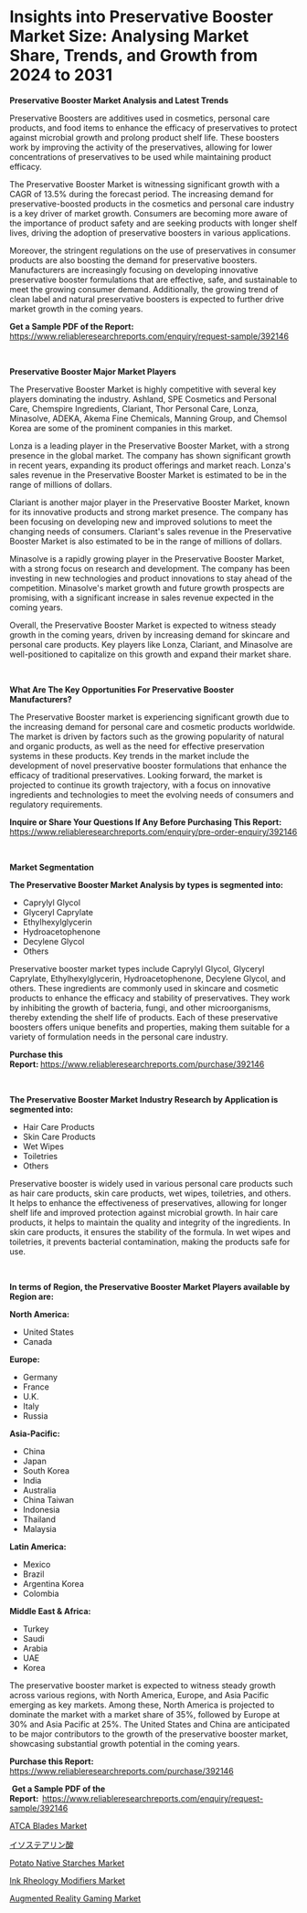 <p><h1>Insights into Preservative Booster Market Size: Analysing Market Share, Trends, and Growth from 2024 to 2031</h1></p><p><strong>Preservative Booster Market Analysis and Latest Trends</strong></p>
<p><p>Preservative Boosters are additives used in cosmetics, personal care products, and food items to enhance the efficacy of preservatives to protect against microbial growth and prolong product shelf life. These boosters work by improving the activity of the preservatives, allowing for lower concentrations of preservatives to be used while maintaining product efficacy.</p><p>The Preservative Booster Market is witnessing significant growth with a CAGR of 13.5% during the forecast period. The increasing demand for preservative-boosted products in the cosmetics and personal care industry is a key driver of market growth. Consumers are becoming more aware of the importance of product safety and are seeking products with longer shelf lives, driving the adoption of preservative boosters in various applications.</p><p>Moreover, the stringent regulations on the use of preservatives in consumer products are also boosting the demand for preservative boosters. Manufacturers are increasingly focusing on developing innovative preservative booster formulations that are effective, safe, and sustainable to meet the growing consumer demand. Additionally, the growing trend of clean label and natural preservative boosters is expected to further drive market growth in the coming years.</p></p>
<p><strong>Get a Sample PDF of the Report:&nbsp;</strong> <a href="https://www.reliableresearchreports.com/enquiry/request-sample/392146">https://www.reliableresearchreports.com/enquiry/request-sample/392146</a></p>
<p>&nbsp;</p>
<p><strong>Preservative Booster Major Market Players</strong></p>
<p><p>The Preservative Booster Market is highly competitive with several key players dominating the industry. Ashland, SPE Cosmetics and Personal Care, Chemspire Ingredients, Clariant, Thor Personal Care, Lonza, Minasolve, ADEKA, Akema Fine Chemicals, Manning Group, and Chemsol Korea are some of the prominent companies in this market.</p><p>Lonza is a leading player in the Preservative Booster Market, with a strong presence in the global market. The company has shown significant growth in recent years, expanding its product offerings and market reach. Lonza's sales revenue in the Preservative Booster Market is estimated to be in the range of millions of dollars.</p><p>Clariant is another major player in the Preservative Booster Market, known for its innovative products and strong market presence. The company has been focusing on developing new and improved solutions to meet the changing needs of consumers. Clariant's sales revenue in the Preservative Booster Market is also estimated to be in the range of millions of dollars.</p><p>Minasolve is a rapidly growing player in the Preservative Booster Market, with a strong focus on research and development. The company has been investing in new technologies and product innovations to stay ahead of the competition. Minasolve's market growth and future growth prospects are promising, with a significant increase in sales revenue expected in the coming years.</p><p>Overall, the Preservative Booster Market is expected to witness steady growth in the coming years, driven by increasing demand for skincare and personal care products. Key players like Lonza, Clariant, and Minasolve are well-positioned to capitalize on this growth and expand their market share.</p></p>
<p>&nbsp;</p>
<p><strong>What Are The Key Opportunities For Preservative Booster Manufacturers?</strong></p>
<p><p>The Preservative Booster market is experiencing significant growth due to the increasing demand for personal care and cosmetic products worldwide. The market is driven by factors such as the growing popularity of natural and organic products, as well as the need for effective preservation systems in these products. Key trends in the market include the development of novel preservative booster formulations that enhance the efficacy of traditional preservatives. Looking forward, the market is projected to continue its growth trajectory, with a focus on innovative ingredients and technologies to meet the evolving needs of consumers and regulatory requirements.</p></p>
<p><strong>Inquire or Share Your Questions If Any Before Purchasing This Report:</strong> <a href="https://www.reliableresearchreports.com/enquiry/pre-order-enquiry/392146">https://www.reliableresearchreports.com/enquiry/pre-order-enquiry/392146</a></p>
<p>&nbsp;</p>
<p><strong>Market Segmentation</strong></p>
<p><strong>The Preservative Booster Market Analysis by types is segmented into:</strong></p>
<p><ul><li>Caprylyl Glycol</li><li>Glyceryl Caprylate</li><li>Ethylhexylglycerin</li><li>Hydroacetophenone</li><li>Decylene Glycol</li><li>Others</li></ul></p>
<p><p>Preservative booster market types include Caprylyl Glycol, Glyceryl Caprylate, Ethylhexylglycerin, Hydroacetophenone, Decylene Glycol, and others. These ingredients are commonly used in skincare and cosmetic products to enhance the efficacy and stability of preservatives. They work by inhibiting the growth of bacteria, fungi, and other microorganisms, thereby extending the shelf life of products. Each of these preservative boosters offers unique benefits and properties, making them suitable for a variety of formulation needs in the personal care industry.</p></p>
<p><strong>Purchase this Report:&nbsp;</strong><a href="https://www.reliableresearchreports.com/purchase/392146">https://www.reliableresearchreports.com/purchase/392146</a></p>
<p>&nbsp;</p>
<p><strong>The Preservative Booster Market Industry Research by Application is segmented into:</strong></p>
<p><ul><li>Hair Care Products</li><li>Skin Care Products</li><li>Wet Wipes</li><li>Toiletries</li><li>Others</li></ul></p>
<p><p>Preservative booster is widely used in various personal care products such as hair care products, skin care products, wet wipes, toiletries, and others. It helps to enhance the effectiveness of preservatives, allowing for longer shelf life and improved protection against microbial growth. In hair care products, it helps to maintain the quality and integrity of the ingredients. In skin care products, it ensures the stability of the formula. In wet wipes and toiletries, it prevents bacterial contamination, making the products safe for use.</p></p>
<p>&nbsp;</p>
<p><strong>In terms of Region, the Preservative Booster Market Players available by Region are:</strong></p>
<p>
    <p> <strong> North America: </strong>
        <ul>
            <li>United States</li>
            <li>Canada</li>
        </ul>
        </p> 
    <p> <strong> Europe: </strong>
        <ul>
            <li>Germany</li>
            <li>France</li>
            <li>U.K.</li>
            <li>Italy</li>
            <li>Russia</li>
        </ul>
        </p> 
    <p> <strong> Asia-Pacific: </strong>
        <ul>
            <li>China</li>
            <li>Japan</li>
            <li>South Korea</li>
            <li>India</li>
            <li>Australia</li>
            <li>China Taiwan</li>
            <li>Indonesia</li>
            <li>Thailand</li>
            <li>Malaysia</li>
        </ul>
        </p> 
    <p> <strong> Latin America: </strong>
        <ul>
            <li>Mexico</li>
            <li>Brazil</li>
            <li>Argentina Korea</li>
            <li>Colombia</li>
        </ul>
        </p> 
    <p> <strong> Middle East & Africa: </strong>
        <ul>
            <li>Turkey</li>
            <li>Saudi</li>
            <li>Arabia</li>
            <li>UAE</li>
            <li>Korea</li>
        </ul>
    </p>
    </p>
<p><p>The preservative booster market is expected to witness steady growth across various regions, with North America, Europe, and Asia Pacific emerging as key markets. Among these, North America is projected to dominate the market with a market share of 35%, followed by Europe at 30% and Asia Pacific at 25%. The United States and China are anticipated to be major contributors to the growth of the preservative booster market, showcasing substantial growth potential in the coming years.</p></p>
<p><strong>Purchase this Report: </strong><a href="https://www.reliableresearchreports.com/purchase/392146">https://www.reliableresearchreports.com/purchase/392146</a></p>
<p>&nbsp;<strong>Get a Sample PDF of the Report:&nbsp;&nbsp;</strong><a href="https://www.reliableresearchreports.com/enquiry/request-sample/392146">https://www.reliableresearchreports.com/enquiry/request-sample/392146</a></p>
<p><strong></strong></p>
<p><p><a href="https://view.publitas.com/reportprime-1/atca-blades-market-analysis-and-market-size-global-industry-overview-market-segmentation-and-forecast-2024-to-2031/">ATCA Blades Market</a></p><p><a href="https://medium.com/@adellaprice2023/%E3%82%A4%E3%82%BD%E3%82%B9%E3%83%86%E3%82%A2%E3%83%AA%E3%83%B3%E9%85%B8%E5%B8%82%E5%A0%B4%E3%83%AC%E3%83%9D%E3%83%BC%E3%83%88%E3%81%AF-%E3%81%93%E3%81%AE%E5%B8%82%E5%A0%B4%E3%81%AE%E6%9C%80%E6%96%B0%E3%83%88%E3%83%AC%E3%83%B3%E3%83%89%E3%81%A8%E6%88%90%E9%95%B7%E6%A9%9F%E4%BC%9A%E3%82%92%E6%98%8E%E3%82%89%E3%81%8B%E3%81%AB%E3%81%97%E3%81%A6%E3%81%84%E3%81%BE%E3%81%99-a17bc2fb48c2">イソステアリン酸</a></p><p><a href="https://nifty-kite-d51.notion.site/Potato-Native-Starches-Market-Size-Growing-and-Forecasted-for-period-from-2024-2031-and-provides-c-d34cdbf1a9124fee984124c4b6e59ecb">Potato Native Starches Market</a></p><p><a href="https://ivy-potential-64b.notion.site/Ink-Rheology-Modifiers-Market-Growth-Market-Trends-COVID-19-Impact-and-Forecasts-for-period-from--9ea39b8dba304823b290975abec346a6">Ink Rheology Modifiers Market</a></p><p><a href="https://view.publitas.com/reportprime-1/insights-into-augmented-reality-gaming-market-size-analysing-market-share-trends-and-growth-from-2024-to-2031/">Augmented Reality Gaming Market</a></p></p>